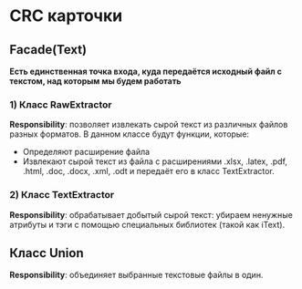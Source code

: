 # CRC карточки

## Facade(Text)

**Есть единственная точка входа, куда передаётся исходный файл с текстом, над которым мы будем работать**

### 1) Класс RawExtractor

**Responsibility**: позволяет извлекать сырой текст из различных файлов разных форматов. В данном классе будут функции, которые:

* Определяют расширение файла
* Извлекают сырой текст из файла с расширениями .xlsx, .latex, .pdf, .html, .doc, .docx, .xml, .odt и передаёт его в класс TextExtractor.

### 2) Класс TextExtractor
**Responsibility**: обрабатывает добытый сырой текст: убираем ненужные атрибуты и тэги с помощью специальных библиотек (такой как iText).

## Класс Union

**Responsibility**: объединяет выбранные текстовые файлы в один.
